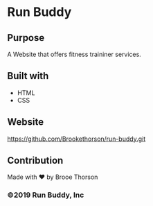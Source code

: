 # Run Buddy

## Purpose
A Website that offers fitness traininer services.

## Built with
* HTML
* CSS

## Website
https://github.com/Brookethorson/run-buddy.git

## Contribution
Made with ❤️ by Brooe Thorson 


### ©️2019 Run Buddy, Inc 
